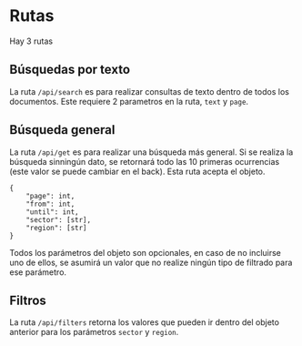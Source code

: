 # Rutas
Hay 3 rutas
## Búsquedas por texto
La ruta `/api/search` es para realizar consultas de texto dentro de todos los documentos. Este requiere 2 parametros en la ruta, `text` y `page`.
## Búsqueda general
La ruta `/api/get` es para realizar una búsqueda más general. Si se realiza la búsqueda sinningún dato, se retornará todo las 10 primeras ocurrencias (este valor se puede cambiar en el back).
Esta ruta acepta el objeto.
```
{
    "page": int,
    "from": int,
    "until": int,
    "sector": [str],
    "region": [str]
}
```
Todos los parámetros del objeto son opcionales, en caso de no incluirse uno de ellos, se asumirá un valor que no realize ningún tipo de filtrado para ese parámetro.
## Filtros
La ruta `/api/filters` retorna los valores que pueden ir dentro del objeto anterior para los parámetros `sector` y `region`.
